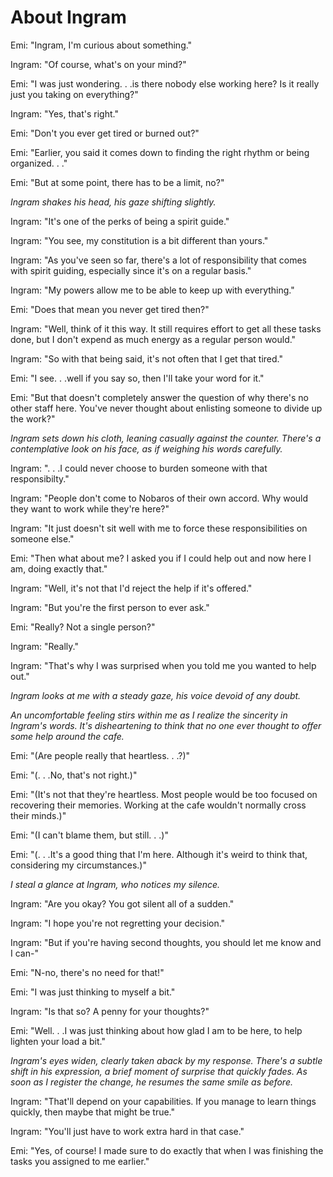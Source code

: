 # About Ingram

Emi: "Ingram, I'm curious about something."

Ingram: "Of course, what's on your mind?"

Emi: "I was just wondering. . .is there nobody else working here? Is it really just you taking on everything?"

Ingram: "Yes, that's right."

Emi: "Don't you ever get tired or burned out?"

Emi: "Earlier, you said it comes down to finding the right rhythm or being organized. . ."

Emi: "But at some point, there has to be a limit, no?"

*Ingram shakes his head, his gaze shifting slightly.*

Ingram: "It's one of the perks of being a spirit guide."

Ingram: "You see, my constitution is a bit different than yours."

Ingram: "As you've seen so far, there's a lot of responsibility that comes with spirit guiding, especially since it's on a regular basis."

Ingram: "My powers allow me to be able to keep up with everything."

Emi: "Does that mean you never get tired then?"

Ingram: "Well, think of it this way. It still requires effort to get all these tasks done, but I don't expend as much energy as a regular person would."

Ingram: "So with that being said, it's not often that I get that tired."

Emi: "I see. . .well if you say so, then I'll take your word for it."

Emi: "But that doesn't completely answer the question of why there's no other staff here. You've never thought about enlisting someone to divide up the work?"

*Ingram sets down his cloth, leaning casually against the counter. There's a contemplative look on his face, as if weighing his words carefully.*

Ingram: ". . .I could never choose to burden someone with that responsibilty."

Ingram: "People don't come to Nobaros of their own accord. Why would they want to work while they're here?"

Ingram: "It just doesn't sit well with me to force these responsibilities on someone else."

Emi: "Then what about me? I asked you if I could help out and now here I am, doing exactly that."

Ingram: "Well, it's not that I'd reject the help if it's offered."

Ingram: "But you're the first person to ever ask."

Emi: "Really? Not a single person?"

Ingram: "Really."

Ingram: "That's why I was surprised when you told me you wanted to help out."

*Ingram looks at me with a steady gaze, his voice devoid of any doubt.*

*An uncomfortable feeling stirs within me as I realize the sincerity in Ingram's words. It's disheartening to think that no one ever thought to offer some help around the cafe.*

Emi: "(Are people really that heartless. . .?)"

Emi: "(. . .No, that's not right.)"

Emi: "(It's not that they're heartless. Most people would be too focused on recovering their memories. Working at the cafe wouldn't normally cross their minds.)" 

Emi: "(I can't blame them, but still. . .)"

Emi: "(. . .It's a good thing that I'm here. Although it's weird to think that, considering my circumstances.)"

*I steal a glance at Ingram, who notices my silence.*

Ingram: "Are you okay? You got silent all of a sudden."

Ingram: "I hope you're not regretting your decision."

Ingram: "But if you're having second thoughts, you should let me know and I can-"

Emi: "N-no, there's no need for that!"

Emi: "I was just thinking to myself a bit."

Ingram: "Is that so? A penny for your thoughts?"

Emi: "Well. . .I was just thinking about how glad I am to be here, to help lighten your load a bit."

*Ingram's eyes widen, clearly taken aback by my response. There's a subtle shift in his expression, a brief moment of surprise that quickly fades. As soon as I register the change, he resumes the same smile as before.*

Ingram: "That'll depend on your capabilities. If you manage to learn things quickly, then maybe that might be true."

Ingram: "You'll just have to work extra hard in that case."

Emi: "Yes, of course! I made sure to do exactly that when I was finishing the tasks you assigned to me earlier."
